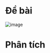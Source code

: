 # Đề bài
![image](https://github.com/VanHoang110802/Competitive_Programming/assets/108053955/7a723d25-9376-4a1c-99b5-f306a0e15992)

# Phân tích
